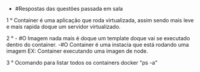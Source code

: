 - #Respostas das questões passada em sala 
<p>1 ° Container é uma aplicação que roda virtualizada, assim sendo mais leve e mais rapida doque um servidor virtualizado.</p>
<p>2 ° - #O Imagem nada mais é doque um template doque vai se executado dentro do container.
        -#O Container é uma instacia que está rodando uma imagem EX: Container executando uma imagen de node. </p>
<p>3 ° Ocomando para listar todos os containers docker "ps -a"</p>